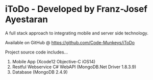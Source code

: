 iToDo - Developed by Franz-Josef Ayestaran
=====

A full stack approach to integrating mobile and server side technology.

Available on GitHub @ https://github.com/Code-Munkeys/iToDo

Project source code includes...

1. Mobile App (Xcode12 Objective-C iOS14)
2. Restful Webservice C# WebAPI (MongoDB.Net Driver 1.8.3.9)
3. Database (MongoDB 2.4.9)


